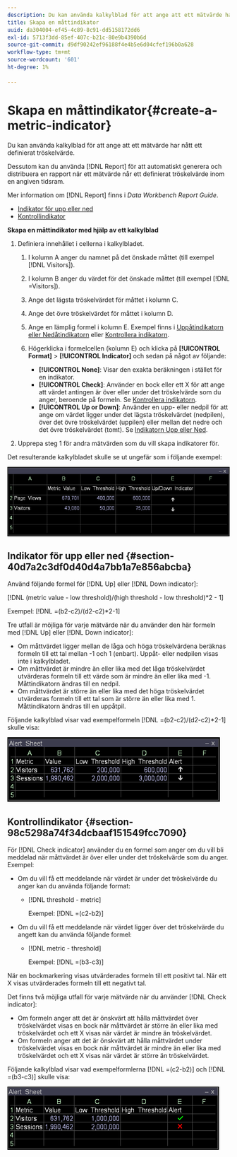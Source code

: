 ```yaml
---
description: Du kan använda kalkylblad för att ange att ett mätvärde har nått ett definierat tröskelvärde.
title: Skapa en måttindikator
uuid: da304004-ef45-4c89-8c91-dd5158172dd6
exl-id: 5713f3dd-85ef-407c-b21c-80e9b4390b6d
source-git-commit: d9df90242ef96188f4e4b5e6d04cfef196b0a628
workflow-type: tm+mt
source-wordcount: '601'
ht-degree: 1%

---
```


# Skapa en måttindikator{#create-a-metric-indicator}

Du kan använda kalkylblad för att ange att ett mätvärde har nått ett definierat tröskelvärde.

Dessutom kan du använda [!DNL Report] för att automatiskt generera och distribuera en rapport när ett mätvärde når ett definierat tröskelvärde inom en angiven tidsram.

Mer information om [!DNL Report] finns i *Data Workbench Report Guide*.

* [Indikator för upp eller ned](../../../../home/c-get-started/c-analysis-vis/c-wksts/c-metric-ind.md#section-40d7a2c3df0d40d4a7bb1a7e856abcba)
* [Kontrollindikator](../../../../home/c-get-started/c-analysis-vis/c-wksts/c-metric-ind.md#section-98c5298a74f34dcbaaf151549fcc7090)

**Skapa en måttindikator med hjälp av ett kalkylblad**

1. Definiera innehållet i cellerna i kalkylbladet.

   1. I kolumn A anger du namnet på det önskade måttet (till exempel [!DNL Visitors]).
   1. I kolumn B anger du värdet för det önskade måttet (till exempel [!DNL =Visitors]).
   1. Ange det lägsta tröskelvärdet för måttet i kolumn C.
   1. Ange det övre tröskelvärdet för måttet i kolumn D.
   1. Ange en lämplig formel i kolumn E. Exempel finns i [Uppåtindikatorn eller Nedåtindikatorn](../../../../home/c-get-started/c-analysis-vis/c-wksts/c-metric-ind.md#section-40d7a2c3df0d40d4a7bb1a7e856abcba) eller [Kontrollera indikatorn](../../../../home/c-get-started/c-analysis-vis/c-wksts/c-metric-ind.md#section-98c5298a74f34dcbaaf151549fcc7090).
   1. Högerklicka i formelcellen (kolumn E) och klicka på **[!UICONTROL Format]** > **[!UICONTROL Indicator]** och sedan på något av följande:

      * **[!UICONTROL None]**: Visar den exakta beräkningen i stället för en indikator.
      * **[!UICONTROL Check]**: Använder en bock eller ett X för att ange att värdet antingen är över eller under det tröskelvärde som du anger, beroende på formeln. Se [Kontrollera indikatorn](../../../../home/c-get-started/c-analysis-vis/c-wksts/c-metric-ind.md#section-98c5298a74f34dcbaaf151549fcc7090).
      * **[!UICONTROL Up or Down]**: Använder en upp- eller nedpil för att ange om värdet ligger under det lägsta tröskelvärdet (nedpilen), över det övre tröskelvärdet (uppilen) eller mellan det nedre och det övre tröskelvärdet (tomt). Se [Indikatorn Upp eller Ned](../../../../home/c-get-started/c-analysis-vis/c-wksts/c-metric-ind.md#section-40d7a2c3df0d40d4a7bb1a7e856abcba).

1. Upprepa steg 1 för andra mätvärden som du vill skapa indikatorer för.

Det resulterande kalkylbladet skulle se ut ungefär som i följande exempel:

![](assets/vis_Worksheet_Alerts.png)

## Indikator för upp eller ned {#section-40d7a2c3df0d40d4a7bb1a7e856abcba}

Använd följande formel för [!DNL Up] eller [!DNL Down indicator]:

[!DNL (metric value - low threshold)/(high threshold - low threshold)*2 - 1]

Exempel: [!DNL =(b2-c2)/(d2-c2)*2-1]

Tre utfall är möjliga för varje mätvärde när du använder den här formeln med [!DNL Up] eller [!DNL Down indicator]:

* Om måttvärdet ligger mellan de låga och höga tröskelvärdena beräknas formeln till ett tal mellan -1 och 1 (enbart). Uppåt- eller nedpilen visas inte i kalkylbladet.
* Om måttvärdet är mindre än eller lika med det låga tröskelvärdet utvärderas formeln till ett värde som är mindre än eller lika med -1. Måttindikatorn ändras till en nedpil.
* Om måttvärdet är större än eller lika med det höga tröskelvärdet utvärderas formeln till ett tal som är större än eller lika med 1. Måttindikatorn ändras till en uppåtpil.

Följande kalkylblad visar vad exempelformeln [!DNL =(b2-c2)/(d2-c2)*2-1] skulle visa:

![](assets/vis_Worksheet_Alerts_UpDown.png)

## Kontrollindikator {#section-98c5298a74f34dcbaaf151549fcc7090}

För [!DNL Check indicator] använder du en formel som anger om du vill bli meddelad när måttvärdet är över eller under det tröskelvärde som du anger. Exempel:

* Om du vill få ett meddelande när värdet är under det tröskelvärde du anger kan du använda följande format:

   * [!DNL threshold - metric]

      Exempel: [!DNL =(c2-b2)]

* Om du vill få ett meddelande när värdet ligger över det tröskelvärde du angett kan du använda följande formel:

   * [!DNL metric - threshold]

      Exempel: [!DNL =(b3-c3)]

När en bockmarkering visas utvärderades formeln till ett positivt tal. När ett X visas utvärderades formeln till ett negativt tal.

Det finns två möjliga utfall för varje mätvärde när du använder [!DNL Check indicator]:

* Om formeln anger att det är önskvärt att hålla måttvärdet över tröskelvärdet visas en bock när måttvärdet är större än eller lika med tröskelvärdet och ett X visas när värdet är mindre än tröskelvärdet.
* Om formeln anger att det är önskvärt att hålla måttvärdet under tröskelvärdet visas en bock när måttvärdet är mindre än eller lika med tröskelvärdet och ett X visas när värdet är större än tröskelvärdet.

Följande kalkylblad visar vad exempelformlerna [!DNL =(c2-b2)] och [!DNL =(b3-c3)] skulle visa:

![](assets/vis_Worksheet_Alerts_Check.png)
